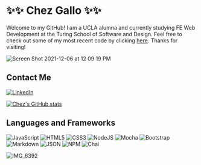 # ✨✨ Chez Gallo ✨✨

Welcome to my GitHub! I am a UCLA alumna and currently studying FE Web Development at the Turing School of Software and Design. Feel free to check out some of my most recent code by clicking [here](https://github.com/cagallo?tab=repositories). Thanks for visiting!

![Screen Shot 2021-12-06 at 12 09 19 PM](https://user-images.githubusercontent.com/78453792/144907214-382f9215-9781-466a-89aa-b12ece952bb0.png)

## Contact Me

[![LinkedIn](https://img.shields.io/badge/linkedin-%230077B5.svg?style=for-the-badge&logo=linkedin&logoColor=white)](https://www.linkedin.com/in/chez-gallo-501bb421b)

[![Chez's GitHub stats](https://github-readme-stats.vercel.app/api?username=cagallo&show_icons=true&theme=tokyonight)](https://github.com/cagallo/github-readme-stats)


## Languages and Frameworks

![JavaScript](https://img.shields.io/badge/javascript-%23323330.svg?style=for-the-badge&logo=javascript&logoColor=%23F7DF1E)
![HTML5](https://img.shields.io/badge/html5-%23E34F26.svg?style=for-the-badge&logo=html5&logoColor=white)
![CSS3](https://img.shields.io/badge/css3-%231572B6.svg?style=for-the-badge&logo=css3&logoColor=white)
![NodeJS](https://img.shields.io/badge/node.js-6DA55F?style=for-the-badge&logo=node.js&logoColor=white)
![Mocha](https://img.shields.io/badge/-mocha-%238D6748?style=for-the-badge&logo=mocha&logoColor=white)
![Bootstrap](https://img.shields.io/badge/bootstrap-%23563D7C.svg?style=for-the-badge&logo=bootstrap&logoColor=white)
![Markdown](https://img.shields.io/badge/markdown-%23000000.svg?style=for-the-badge&logo=markdown&logoColor=white)
![JSON](https://img.shields.io/badge/json-5E5C5C?style=for-the-badge&logo=json&logoColor=white)
![NPM](https://img.shields.io/badge/npm-CB3837?style=for-the-badge&logo=npm&logoColor=white)
![Chai](https://img.shields.io/badge/chai-A30701?style=for-the-badge&logo=chai&logoColor=white)


![IMG_6392](https://user-images.githubusercontent.com/78453792/144640278-6d477e38-96e1-4e9e-8125-aead4812c023.jpg)
